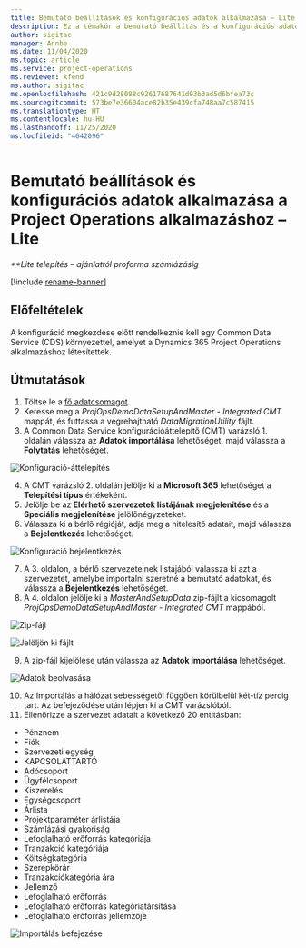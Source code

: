 ```yaml
---
title: Bemutató beállítások és konfigurációs adatok alkalmazása – Lite
description: Ez a témakör a bemutató beállítás és a konfigurációs adatok Project Operations rendszerben való alkalmazásáról tartalmaz tájékoztatást.
author: sigitac
manager: Annbe
ms.date: 11/04/2020
ms.topic: article
ms.service: project-operations
ms.reviewer: kfend
ms.author: sigitac
ms.openlocfilehash: 421c9d28088c92617687641d93b3ad5d6bfea73c
ms.sourcegitcommit: 573be7e36604ace82b35e439cfa748aa7c587415
ms.translationtype: HT
ms.contentlocale: hu-HU
ms.lasthandoff: 11/25/2020
ms.locfileid: "4642096"
---
```

# <a name="apply-demo-setup-and-configuration-data-for-project-operations---lite"></a>Bemutató beállítások és konfigurációs adatok alkalmazása a Project Operations alkalmazáshoz – Lite 

_**Lite telepítés – ajánlattól proforma számlázásig_

[!include [rename-banner](~/includes/cc-data-platform-banner.md)]

## <a name="prerequisites"></a>Előfeltételek

A konfiguráció megkezdése előtt rendelkeznie kell egy Common Data Service (CDS) környezettel, amelyet a Dynamics 365 Project Operations alkalmazáshoz létesítettek.


## <a name="instructions"></a>Útmutatások

1. Töltse le a [fő adatcsomagot](https://download.microsoft.com/download/3/4/1/341bf279-a64f-4baa-af31-ce624859b518/ProjOpsSampleSetupData%20-%20CE%20only%20CMT.zip). 
2. Keresse meg a *ProjOpsDemoDataSetupAndMaster - Integrated CMT* mappát, és futtassa a végrehajtható *DataMigrationUtility* fájlt.
3. A Common Data Service konfigurációáttelepítő (CMT) varázsló 1. oldalán válassza az **Adatok importálása** lehetőséget, majd válassza a **Folytatás** lehetőséget.

![Konfiguráció-áttelepítés](./media/1ConfigurationMigration.png)

4. A CMT varázsló 2. oldalán jelölje ki a **Microsoft 365** lehetőséget a **Telepítési típus** értékeként.
5. Jelölje be az **Elérhető szervezetek listájának megjelenítése** és a **Speciális megjelenítése** jelölőnégyzeteket.
6. Válassza ki a bérlő régióját, adja meg a hitelesítő adatait, majd válassza a **Bejelentkezés** lehetőséget.

![Konfiguráció bejelentkezés](./media/2ConfigurationSignin.png)

7. A 3. oldalon, a bérlő szervezeteinek listájából válassza ki azt a szervezetet, amelybe importálni szeretné a bemutató adatokat, és válassza a **Bejelentkezés** lehetőséget.
8. A 4. oldalon jelölje ki a *MasterAndSetupData* zip-fájlt a kicsomagolt *ProjOpsDemoDataSetupAndMaster - Integrated CMT* mappából.

![Zip-fájl](./media/3ZipFile.png)

![Jelöljön ki fájlt](./media/4SelectAFile.png)

9. A zip-fájl kijelölése után válassza az **Adatok importálása** lehetőséget.

![Adatok beolvasása](./media/5ImportData.png)

10. Az Importálás a hálózat sebességétől függően körülbelül két-tíz percig tart. Az befejeződése után lépjen ki a CMT varázslóból. 
11. Ellenőrizze a szervezet adatait a következő 20 entitásban:

-   Pénznem
-   Fiók
-   Szervezeti egység
-   KAPCSOLATTARTÓ
-   Adócsoport
-   Ügyfélcsoport
-   Kiszerelés
-   Egységcsoport
-   Árlista
-   Projektparaméter árlistája 
-   Számlázási gyakoriság
-   Lefoglalható erőforrás kategóriája
-   Tranzakció kategóriája
-   Költségkategória
-   Szerepkörár
-   Tranzakciókategória ára
-   Jellemző
-   Lefoglalható erőforrás
-   Lefoglalható erőforrás kategóriatársítása
-   Lefoglalható erőforrás jellemzője

![Importálás befejezése](./media/6CompleteImport.png)
